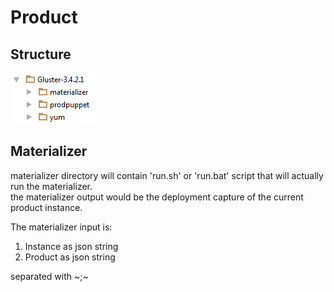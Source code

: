 Product
============
<h2>Structure</h2>
<img src=https://github.com/foundation-runtime/orchestration/blob/master/images/scope_product.png>

<h2>Materializer</h2>
materializer directory will contain 'run.sh' or 'run.bat' script that will actually run the materializer. <br>
the materializer output would be the deployment capture of the current product instance.

The materializer input is:
<ol>
<li>Instance as json string</li>
<li>Product as json string</li>
</ol>
separated with ~;~


